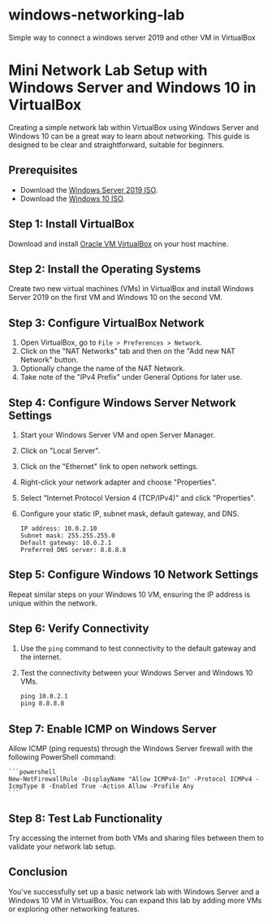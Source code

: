 # windows-networking-lab
Simple way to connect a windows server 2019 and other VM in VirtualBox

# Mini Network Lab Setup with Windows Server and Windows 10 in VirtualBox

Creating a simple network lab within VirtualBox using Windows Server and Windows 10 can be a great way to learn about networking. This guide is designed to be clear and straightforward, suitable for beginners.

## Prerequisites

- Download the [Windows Server 2019 ISO](#).
- Download the [Windows 10 ISO](#).

## Step 1: Install VirtualBox

Download and install [Oracle VM VirtualBox](https://www.virtualbox.org/) on your host machine.

## Step 2: Install the Operating Systems

Create two new virtual machines (VMs) in VirtualBox and install Windows Server 2019 on the first VM and Windows 10 on the second VM.

## Step 3: Configure VirtualBox Network

1. Open VirtualBox, go to `File > Preferences > Network`.
2. Click on the "NAT Networks" tab and then on the "Add new NAT Network" button.
3. Optionally change the name of the NAT Network.
4. Take note of the "IPv4 Prefix" under General Options for later use.

## Step 4: Configure Windows Server Network Settings

1. Start your Windows Server VM and open Server Manager.
2. Click on "Local Server".
3. Click on the "Ethernet" link to open network settings.
4. Right-click your network adapter and choose "Properties".
5. Select "Internet Protocol Version 4 (TCP/IPv4)" and click "Properties".
6. Configure your static IP, subnet mask, default gateway, and DNS.

    ```plaintext
    IP address: 10.0.2.10
    Subnet mask: 255.255.255.0
    Default gateway: 10.0.2.1
    Preferred DNS server: 8.8.8.8
    ```

## Step 5: Configure Windows 10 Network Settings

Repeat similar steps on your Windows 10 VM, ensuring the IP address is unique within the network.

## Step 6: Verify Connectivity

1. Use the `ping` command to test connectivity to the default gateway and the internet.
2. Test the connectivity between your Windows Server and Windows 10 VMs.

    ```cmd
    ping 10.0.2.1
    ping 8.8.8.8
    ```

## Step 7: Enable ICMP on Windows Server

Allow ICMP (ping requests) through the Windows Server firewall with the following PowerShell command:

    ```powershell
    New-NetFirewallRule -DisplayName "Allow ICMPv4-In" -Protocol ICMPv4 -IcmpType 8 -Enabled True -Action Allow -Profile Any
    ```

## Step 8: Test Lab Functionality

Try accessing the internet from both VMs and sharing files between them to validate your network lab setup.

## Conclusion

You've successfully set up a basic network lab with Windows Server and a Windows 10 VM in VirtualBox. You can expand this lab by adding more VMs or exploring other networking features.

